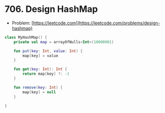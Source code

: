# 706. Design HashMap

- Problem: [https://leetcode.com](https://leetcode.com/problems/design-hashmap)

```kotlin
class MyHashMap() {
    private val map = arrayOfNulls<Int>(10000001)

    fun put(key: Int, value: Int) {
        map[key] = value
    }

    fun get(key: Int): Int {
        return map[key] ?: -1
    }

    fun remove(key: Int) {
        map[key] = null
    }

}
```
